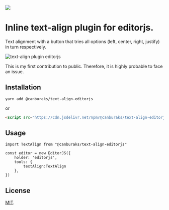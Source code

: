 [![](https://data.jsdelivr.com/v1/package/npm/@canburaks/text-align-editorjs/badge)](https://www.jsdelivr.com/package/npm/@canburaks/text-align-editorjs)

# Inline text-align plugin for editorjs.
Text alignment with a button that tries all options (left, center, right, justify) in turn respectively.

![text-align plugin editorjs](https://media.giphy.com/media/cmCF588Uv0nQZXOWZU/giphy.gif)

This is my first contribution to public. Therefore, it is highly probable to face an issue.

## Installation
```
yarn add @canburaks/text-align-editorjs
```

or 

```html
<script src="https://cdn.jsdelivr.net/npm/@canburaks/text-align-editorjs@1.1.0/dist/text-align.umd.min.js"></script>
```

## Usage

```
import TextAlign from "@canburaks/text-align-editorjs"

const editor = new EditorJS({ 
  	holder: 'editorjs', 
	tools: { 
        textAlign:TextAlign
    },
})

```


## License

[MIT](LICENSE).
